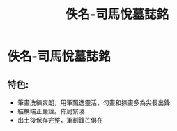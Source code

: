 ﻿---
title: '佚名-司馬悅墓誌銘'
tags: ['碑刻', '楷書']
order: 6
---
# 佚名-司馬悅墓誌銘

## 特色:
* 筆畫洗練爽朗，用筆飄逸靈活，勾畫和捺畫多為尖長出鋒
* 結構端正嚴謹。佈局緊湊
* 出土後保存完整，筆劃鋒芒俱在
